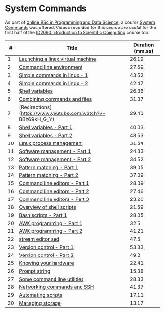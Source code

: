 # System Commands

As part of [Online BSc in Programming and Data Science](https://onlinedegree.iitm.ac.in/), a course [System Commands](https://onlinedegree.iitm.ac.in/course_pages/BSCSE2001.html) was offered. Videos recorded for this course are useful for the first half of the [ID2090 Introduction to Scientific Computing](https://github.com/gphanikumar/mm2090) course too. 

| # | Title | Duration (mm.ss) |
| ----- | ------ | ----- |
| 1 |	[Launching a linux virtual machine](https://www.youtube.com/watch?v=PHrN7yp1AJw) | 26.19 |
| 2 |	[Command line environment](https://www.youtube.com/watch?v=qrAnlpcMyYc) | 27.59 |
| 3 |	[Simple commands in linux - 1](https://www.youtube.com/watch?v=DIpBEmRDHnw) |	43.52 |
| 4 |	[Simple commands in linux - 2](https://www.youtube.com/watch?v=lpe6AKk5GIk) |	42.47 |
| 5 |	[$hell variables](https://www.youtube.com/watch?v=pPRge8Yxbso) |	26.36 |
| 6 |	[Combining commands and files](https://www.youtube.com/watch?v=Lcx9UsS7y8Y) |	31.37 |
| 7 |	[Redirections](https://www.youtube.com/watch?v=	BBh69kH_G_Y) |	29.41 |
| 8 |	[Shell variables - Part 1](https://www.youtube.com/watch?v=QX5XElFRpck) |	40.03 |
| 9 |	[Shell variables - Part 2](https://www.youtube.com/watch?v=R9vnc8AdVUo) |	48.53 |
| 10 |	[Linux process management](https://www.youtube.com/watch?v=2aThmDRvSWU) |	31.54 |
| 11 |	[Software management - Part 1](https://www.youtube.com/watch?v=OAEVYgH1IMM) |	24.33 |
| 12 |	[Software management - Part 2](https://www.youtube.com/watch?v=3saraSGT1i0) |	34.52 |
| 13 |	[Pattern matching - Part 1](https://www.youtube.com/watch?v=1y85iTaqq8Y) |	39.05 |
| 14 |	[Pattern matching - Part 2](https://www.youtube.com/watch?v=XQUJPRc-7zA) |	37.09 |
| 15 |	[Command line editors - Part 1](https://www.youtube.com/watch?v=NIIZ1cgrO7g) |	28.09 |
| 16 |	[Command line editors - Part 2](https://www.youtube.com/watch?v=HLhza4vZTsI) |	27.46 |
| 17 |	[Command line editors - Part 3](https://www.youtube.com/watch?v=w25zlMXshHw) |	23.26 |
| 18 |	[Overview of shell scripts](https://www.youtube.com/watch?v=YAddHeVpG7I) |	21.59 |
| 19 |	[Bash scripts - Part 1](https://www.youtube.com/watch?v=_WdPclVGNNc) |	28.05 |
| 20 |	[AWK programming - Part 1](https://www.youtube.com/watch?v=k3q-9ntZI4s) |	32.5 |
| 21 |	[AWK programming - Part 2](https://www.youtube.com/watch?v=g9_ij64u8eQ) |	41.21 |
| 22 |	[stream editor sed](https://www.youtube.com/watch?v=uCJjZ3cbaAw) |	47.5 |
| 23 |	[Version control - Part 1](https://www.youtube.com/watch?v=tzYx6DKtvGw) |	53.33 |
| 24 |	[Version control - Part 2](https://www.youtube.com/watch?v=B9XVOO9ERis) |	49.2 |
| 25 |	[Knowing your hardware](https://www.youtube.com/watch?v=pbb5YQQhqXU) |	22.41 |
| 26 |	[Prompt string](https://www.youtube.com/watch?v=UBjENhxwpcU) |	15.38 |
| 27 |	[Some command line utilities](https://www.youtube.com/watch?v=fNf74ycgD9w) |	28.33 |
| 28 |	[Networking commands and SSH](https://www.youtube.com/watch?v=SxDIXtxR33c) |	41.37 |
| 29 |	[Automating scripts](https://www.youtube.com/watch?v=kWid87j6qIE) |	17.11 |
| 30 |	[Managing storage](https://www.youtube.com/watch?v=BvAtNUX7da4) |	13.17 |

